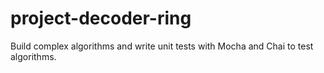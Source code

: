 # project-decoder-ring
Build complex algorithms and write unit tests with Mocha and Chai to test algorithms. 